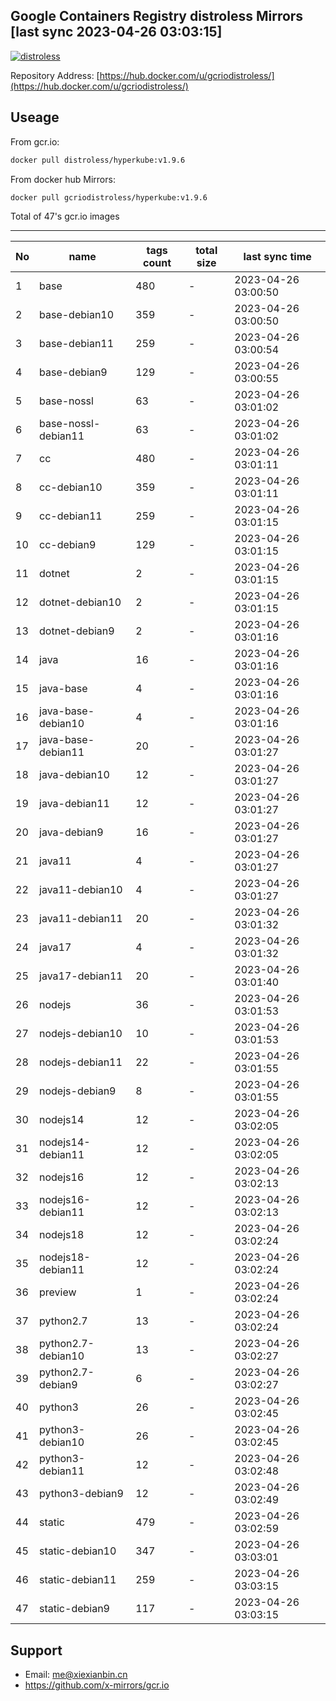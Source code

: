 Google Containers Registry distroless Mirrors [last sync 2023-04-26 03:03:15]
-------

[![distroless](https://github.com/x-mirrors/gcr.io/actions/workflows/gcr.io-distroless.yml/badge.svg?branch=main)](https://github.com/x-mirrors/gcr.io/actions/workflows/gcr.io-distroless.yml)

Repository Address: [https://hub.docker.com/u/gcriodistroless/](https://hub.docker.com/u/gcriodistroless/)

Useage
-------

From gcr.io:
```bash
docker pull distroless/hyperkube:v1.9.6
```

From docker hub Mirrors:
```bash
docker pull gcriodistroless/hyperkube:v1.9.6
```

Total of 47's gcr.io images

-------

| No  | name | tags count | total size | last sync time |
| --- | ----- | ---------- | ---------- | -------------- |
| 1 | base | 480 | - | 2023-04-26 03:00:50 |
| 2 | base-debian10 | 359 | - | 2023-04-26 03:00:50 |
| 3 | base-debian11 | 259 | - | 2023-04-26 03:00:54 |
| 4 | base-debian9 | 129 | - | 2023-04-26 03:00:55 |
| 5 | base-nossl | 63 | - | 2023-04-26 03:01:02 |
| 6 | base-nossl-debian11 | 63 | - | 2023-04-26 03:01:02 |
| 7 | cc | 480 | - | 2023-04-26 03:01:11 |
| 8 | cc-debian10 | 359 | - | 2023-04-26 03:01:11 |
| 9 | cc-debian11 | 259 | - | 2023-04-26 03:01:15 |
| 10 | cc-debian9 | 129 | - | 2023-04-26 03:01:15 |
| 11 | dotnet | 2 | - | 2023-04-26 03:01:15 |
| 12 | dotnet-debian10 | 2 | - | 2023-04-26 03:01:15 |
| 13 | dotnet-debian9 | 2 | - | 2023-04-26 03:01:16 |
| 14 | java | 16 | - | 2023-04-26 03:01:16 |
| 15 | java-base | 4 | - | 2023-04-26 03:01:16 |
| 16 | java-base-debian10 | 4 | - | 2023-04-26 03:01:16 |
| 17 | java-base-debian11 | 20 | - | 2023-04-26 03:01:27 |
| 18 | java-debian10 | 12 | - | 2023-04-26 03:01:27 |
| 19 | java-debian11 | 12 | - | 2023-04-26 03:01:27 |
| 20 | java-debian9 | 16 | - | 2023-04-26 03:01:27 |
| 21 | java11 | 4 | - | 2023-04-26 03:01:27 |
| 22 | java11-debian10 | 4 | - | 2023-04-26 03:01:27 |
| 23 | java11-debian11 | 20 | - | 2023-04-26 03:01:32 |
| 24 | java17 | 4 | - | 2023-04-26 03:01:32 |
| 25 | java17-debian11 | 20 | - | 2023-04-26 03:01:40 |
| 26 | nodejs | 36 | - | 2023-04-26 03:01:53 |
| 27 | nodejs-debian10 | 10 | - | 2023-04-26 03:01:53 |
| 28 | nodejs-debian11 | 22 | - | 2023-04-26 03:01:55 |
| 29 | nodejs-debian9 | 8 | - | 2023-04-26 03:01:55 |
| 30 | nodejs14 | 12 | - | 2023-04-26 03:02:05 |
| 31 | nodejs14-debian11 | 12 | - | 2023-04-26 03:02:05 |
| 32 | nodejs16 | 12 | - | 2023-04-26 03:02:13 |
| 33 | nodejs16-debian11 | 12 | - | 2023-04-26 03:02:13 |
| 34 | nodejs18 | 12 | - | 2023-04-26 03:02:24 |
| 35 | nodejs18-debian11 | 12 | - | 2023-04-26 03:02:24 |
| 36 | preview | 1 | - | 2023-04-26 03:02:24 |
| 37 | python2.7 | 13 | - | 2023-04-26 03:02:24 |
| 38 | python2.7-debian10 | 13 | - | 2023-04-26 03:02:27 |
| 39 | python2.7-debian9 | 6 | - | 2023-04-26 03:02:27 |
| 40 | python3 | 26 | - | 2023-04-26 03:02:45 |
| 41 | python3-debian10 | 26 | - | 2023-04-26 03:02:45 |
| 42 | python3-debian11 | 12 | - | 2023-04-26 03:02:48 |
| 43 | python3-debian9 | 12 | - | 2023-04-26 03:02:49 |
| 44 | static | 479 | - | 2023-04-26 03:02:59 |
| 45 | static-debian10 | 347 | - | 2023-04-26 03:03:01 |
| 46 | static-debian11 | 259 | - | 2023-04-26 03:03:15 |
| 47 | static-debian9 | 117 | - | 2023-04-26 03:03:15 |

Support
-------

- Email: me@xiexianbin.cn
- https://github.com/x-mirrors/gcr.io
